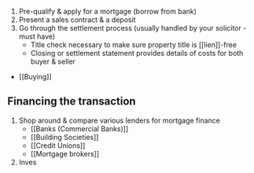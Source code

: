 1. Pre-qualify & apply for a mortgage (borrow from bank)
2. Present a sales contract & a deposit
3. Go through the settlement process (usually handled by your solicitor - must have)
	- Title check necessary to make sure property title is [[lien]]-free
	- Closing or settlement statement provides details of costs for both buyer & seller
- [[Buying]]

## Financing the transaction
1. Shop around & compare various lenders for mortgage finance
	- [[Banks (Commercial Banks)]]
	- [[Building Societies]]
	- [[Credit Unions]]
	- [[Mortgage brokers]]
2. Inves